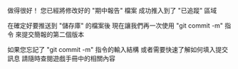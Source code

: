 做得很好！
您已經將修改好的 "期中報告" 檔案
成功推入到了 "已追蹤" 區域

在確定好要推送到 "儲存庫" 的檔案後
現在讓我們再一次使用 "git commit -m" 指令
來提交簡報的第二個版本

如果您忘記了 "git commit -m" 指令的輸入結構
或者需要快速了解如何填入提交訊息
請隨時查閱遊戲手冊中的相關內容